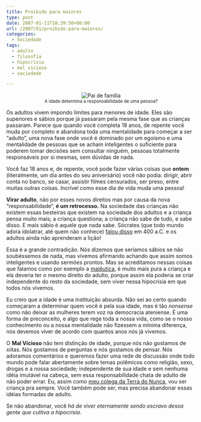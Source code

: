 ```yaml
---
title: Proibido para maiores
type: post
date: 2007-01-11T18:39:50+00:00
url: /2007/01/proibido-para-maiores/
categories:
  - Sociedade
tags:
  - adulto
  - filosofia
  - hipocrisia
  - mal vicioso
  - sociedade

---
```

<p style="text-align:center;">
  <img src="https://i0.wp.com/tiagomadeira.com/wp-content/uploads/2007/01/11_telefono_01.jpg?w=604" alt="Pai de família" data-recalc-dims="1" /><br /><small>A idade determina a responsabilidade de uma pessoa?</small>
</p>

Os adultos vivem impondo limites para menores de idade. Eles são superiores e sábios porque já passaram pela mesma fase que as crianças passaram. Parece que quando você completa 18 anos, de repente você muda por completo e abandona toda uma mentalidade para começar a ser “adulto”, uma nova fase onde você é dominado por um egoísmo e uma mentalidade de pessoas que se acham inteligentes o suficiente para poderem tomar decisões sem consultar ninguém, pessoas totalmente responsáveis por si mesmas, sem dúvidas de nada.

Você faz 18 anos e, de repente, você pode fazer várias coisas que **ontem** (literalmente, um dia antes do seu aniversário) você não podia: dirigir, abrir conta no banco, se casar, assistir filmes censurados, ser preso, entre muitas outras coisas. Incrível como esse dia de vida muda uma pessoa!

**Virar adulto**, não por esses novos direitos mas por causa da nova “responsabilidade”, **é um retrocesso.** Na sociedade das crianças não existem essas besteiras que existem na sociedade dos adultos e a criança pensa muito mais; a criança questiona; a criança não sabe de tudo, e sabe disso. E mais sábio é aquele que nada sabe. Sócrates (que todo mundo adora idolatrar, até quem não conhece) [falou disso][1] em 400 a.C. e os adultos ainda não aprenderam a lição!

Essa é a grande contradição. Nós dizemos que seríamos sábios se não soubéssemos de nada, mas vivemos afirmando achando que assim somos inteligentes e usando sermões prontos. Mas se acreditamos nessas coisas que falamos como por exemplo a [maiêutica][1], é muito mais pura a criança e ela deveria ter o mesmo direito do adulto, porque assim ela poderia se criar independente do resto da sociedade, sem viver nessa hipocrisia em que todos nós vivemos.

Eu creio que a idade é uma instituição absurda. Não sei ao certo quando começaram a determinar quem você é pela sua idade, mas é tão _nonsense_ como não deixar as mulheres terem voz na democracia ateniense. É uma forma de preconceito, e algo que rege toda a nossa vida, como se o nosso conhecimento ou a nossa mentalidade não fizessem a mínima diferença, nós devemos viver de acordo com quantos anos nós já vivemos.

O **Mal Vicioso** não tem distinção de idade, porque nós não gostamos de xiitas. Nós gostamos de perguntas e nós gostamos de pensar. Nós adoramos comentários e queremos fazer uma rede de discussão onde todo mundo pode falar abertamente sobre temas polêmicos como religião, sexo, drogas e a nossa sociedade; independente de sua idade e sem nenhuma idéia imutável na cabeça, sem essa responsabilidade chata de adulto de não poder errar. Eu, assim como [meu colega da Terra do Nunca][2], vou ser criança pra sempre. Você também pode ser, mas precisa abandonar essas idéias formadas de adulto.

Se não abandonar, você _há de viver eternamente sendo escravo dessa gente que cultiva a hipocrisia_.

 [1]: http://tiagomadeira.com/2006/12/maieutica/
 [2]: http://pt.wikipedia.org/wiki/Peter_Pan

